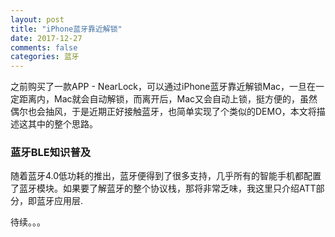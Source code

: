 ```yaml
---
layout: post
title: "iPhone蓝牙靠近解锁"
date: 2017-12-27
comments: false
categories: 蓝牙
---
```


之前购买了一款APP - NearLock，可以通过iPhone蓝牙靠近解锁Mac，一旦在一定距离内，Mac就会自动解锁，而离开后，Mac又会自动上锁，挺方便的，虽然偶尔也会抽风，于是近期正好接触蓝牙，也简单实现了个类似的DEMO，本文将描述这其中的整个思路。


### 蓝牙BLE知识普及

随着蓝牙4.0低功耗的推出，蓝牙便得到了很多支持，几乎所有的智能手机都配置了蓝牙模块。如果要了解蓝牙的整个协议栈，那将非常乏味，我这里只介绍ATT部分，即蓝牙应用层.


待续。。。


